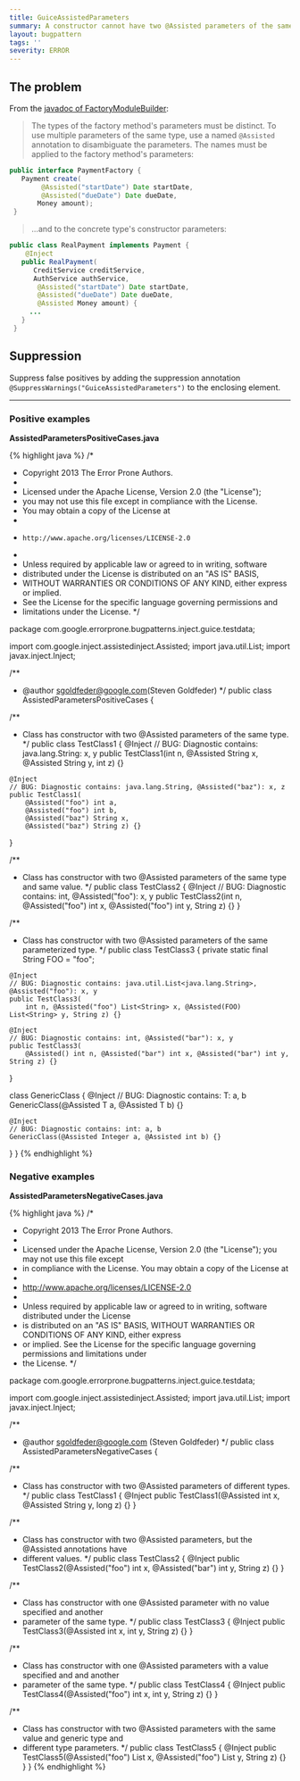 ```yaml
---
title: GuiceAssistedParameters
summary: A constructor cannot have two @Assisted parameters of the same type unless they are disambiguated with named @Assisted annotations.
layout: bugpattern
tags: ''
severity: ERROR
---
```


<!--
*** AUTO-GENERATED, DO NOT MODIFY ***
To make changes, edit the @BugPattern annotation or the explanation in docs/bugpattern.
-->


## The problem
From the [javadoc of FactoryModuleBuilder][fmb]:

> The types of the factory method's parameters must be distinct. To use multiple
> parameters of the same type, use a named `@Assisted` annotation to
> disambiguate the parameters. The names must be applied to the factory method's
> parameters:

```java
public interface PaymentFactory {
   Payment create(
        @Assisted("startDate") Date startDate,
        @Assisted("dueDate") Date dueDate,
       Money amount);
 }
```

> ...and to the concrete type's constructor parameters:

```java
public class RealPayment implements Payment {
    @Inject
   public RealPayment(
      CreditService creditService,
      AuthService authService,
       @Assisted("startDate") Date startDate,
       @Assisted("dueDate") Date dueDate,
       @Assisted Money amount) {
     ...
   }
 }
```

[fmb]: https://google.github.io/guice/api-docs/latest/javadoc/com/google/inject/assistedinject/FactoryModuleBuilder.html

## Suppression
Suppress false positives by adding the suppression annotation `@SuppressWarnings("GuiceAssistedParameters")` to the enclosing element.


----------

### Positive examples
__AssistedParametersPositiveCases.java__

{% highlight java %}
/*
 * Copyright 2013 The Error Prone Authors.
 *
 * Licensed under the Apache License, Version 2.0 (the "License");
 * you may not use this file except in compliance with the License.
 * You may obtain a copy of the License at
 *
 *     http://www.apache.org/licenses/LICENSE-2.0
 *
 * Unless required by applicable law or agreed to in writing, software
 * distributed under the License is distributed on an "AS IS" BASIS,
 * WITHOUT WARRANTIES OR CONDITIONS OF ANY KIND, either express or implied.
 * See the License for the specific language governing permissions and
 * limitations under the License.
 */

package com.google.errorprone.bugpatterns.inject.guice.testdata;

import com.google.inject.assistedinject.Assisted;
import java.util.List;
import javax.inject.Inject;

/**
 * @author sgoldfeder@google.com(Steven Goldfeder)
 */
public class AssistedParametersPositiveCases {

  /**
   * Class has constructor with two @Assisted parameters of the same type.
   */
  public class TestClass1 {
    @Inject
    // BUG: Diagnostic contains: java.lang.String: x, y
    public TestClass1(int n, @Assisted String x, @Assisted String y, int z) {}

    @Inject
    // BUG: Diagnostic contains: java.lang.String, @Assisted("baz"): x, z
    public TestClass1(
        @Assisted("foo") int a,
        @Assisted("foo") int b,
        @Assisted("baz") String x,
        @Assisted("baz") String z) {}
  }

  /**
   * Class has constructor with two @Assisted parameters of the same type and same value.
   */
  public class TestClass2 {
    @Inject
    // BUG: Diagnostic contains: int, @Assisted("foo"): x, y
    public TestClass2(int n, @Assisted("foo") int x, @Assisted("foo") int y, String z) {}
  }

  /**
   * Class has constructor with two @Assisted parameters of the same parameterized type.
   */
  public class TestClass3 {
    private static final String FOO = "foo";

    @Inject
    // BUG: Diagnostic contains: java.util.List<java.lang.String>, @Assisted("foo"): x, y
    public TestClass3(
        int n, @Assisted("foo") List<String> x, @Assisted(FOO) List<String> y, String z) {}

    @Inject
    // BUG: Diagnostic contains: int, @Assisted("bar"): x, y
    public TestClass3(
        @Assisted() int n, @Assisted("bar") int x, @Assisted("bar") int y, String z) {}
  }

  class GenericClass<T> {
    @Inject
    // BUG: Diagnostic contains: T: a, b
    GenericClass(@Assisted T a, @Assisted T b) {}

    @Inject
    // BUG: Diagnostic contains: int: a, b
    GenericClass(@Assisted Integer a, @Assisted int b) {}
  }
}
{% endhighlight %}

### Negative examples
__AssistedParametersNegativeCases.java__

{% highlight java %}
/*
 * Copyright 2013 The Error Prone Authors.
 *
 * Licensed under the Apache License, Version 2.0 (the "License"); you may not use this file except
 * in compliance with the License. You may obtain a copy of the License at
 *
 * http://www.apache.org/licenses/LICENSE-2.0
 *
 * Unless required by applicable law or agreed to in writing, software distributed under the License
 * is distributed on an "AS IS" BASIS, WITHOUT WARRANTIES OR CONDITIONS OF ANY KIND, either express
 * or implied. See the License for the specific language governing permissions and limitations under
 * the License.
 */

package com.google.errorprone.bugpatterns.inject.guice.testdata;

import com.google.inject.assistedinject.Assisted;
import java.util.List;
import javax.inject.Inject;

/**
 * @author sgoldfeder@google.com (Steven Goldfeder)
 */
public class AssistedParametersNegativeCases {

  /**
   * Class has constructor with two @Assisted parameters of different types.
   */
  public class TestClass1 {
    @Inject
    public TestClass1(@Assisted int x, @Assisted String y, long z) {}
  }

  /**
   * Class has constructor with two @Assisted parameters, but the @Assisted annotations have
   * different values.
   */
  public class TestClass2 {
    @Inject
    public TestClass2(@Assisted("foo") int x, @Assisted("bar") int y, String z) {}
  }

  /**
   * Class has constructor with one @Assisted parameter with no value specified and another
   * parameter of the same type.
   */
  public class TestClass3 {
    @Inject
    public TestClass3(@Assisted int x, int y, String z) {}
  }

  /**
   * Class has constructor with one @Assisted parameters with a value specified and and another
   * parameter of the same type.
   */
  public class TestClass4 {
    @Inject
    public TestClass4(@Assisted("foo") int x, int y, String z) {}
  }

  /**
   * Class has constructor with two @Assisted parameters with the same value and generic type and
   * different type parameters.
   */
  public class TestClass5 {
    @Inject
    public TestClass5(@Assisted("foo") List<String> x, @Assisted("foo") List<Integer> y, String z) {}
  }
}
{% endhighlight %}


